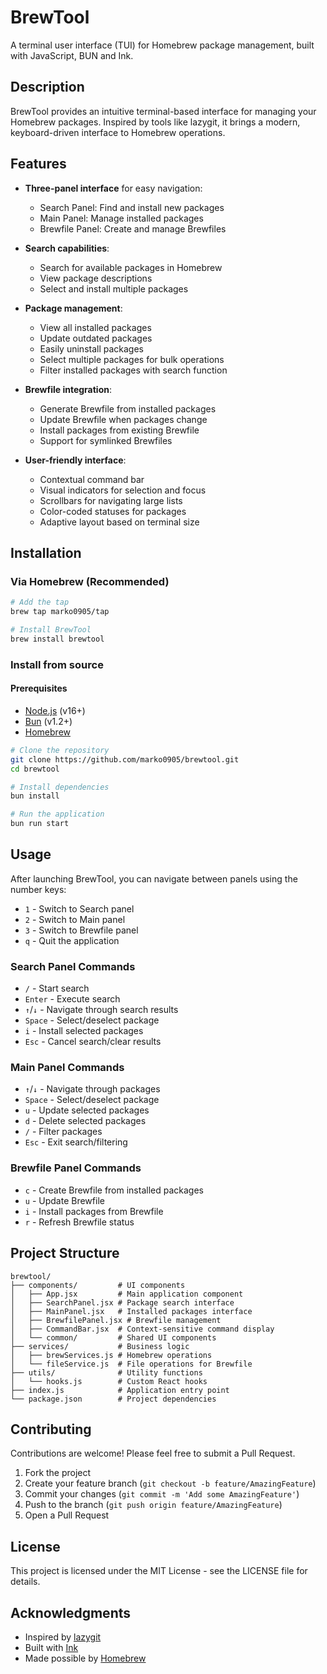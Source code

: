 # BrewTool

A terminal user interface (TUI) for Homebrew package management, built with JavaScript, BUN and Ink.

## Description

BrewTool provides an intuitive terminal-based interface for managing your Homebrew packages. Inspired by tools like lazygit, it brings a modern, keyboard-driven interface to Homebrew operations.

## Features

- **Three-panel interface** for easy navigation:
  - Search Panel: Find and install new packages
  - Main Panel: Manage installed packages
  - Brewfile Panel: Create and manage Brewfiles

- **Search capabilities**:
  - Search for available packages in Homebrew
  - View package descriptions
  - Select and install multiple packages

- **Package management**:
  - View all installed packages
  - Update outdated packages
  - Easily uninstall packages
  - Select multiple packages for bulk operations
  - Filter installed packages with search function

- **Brewfile integration**:
  - Generate Brewfile from installed packages
  - Update Brewfile when packages change
  - Install packages from existing Brewfile
  - Support for symlinked Brewfiles

- **User-friendly interface**:
  - Contextual command bar
  - Visual indicators for selection and focus
  - Scrollbars for navigating large lists
  - Color-coded statuses for packages
  - Adaptive layout based on terminal size

## Installation

### Via Homebrew (Recommended)

```bash
# Add the tap
brew tap marko0905/tap

# Install BrewTool
brew install brewtool
```

### Install from source

#### Prerequisites

- [Node.js](https://nodejs.org) (v16+)
- [Bun](https://bun.sh) (v1.2+)
- [Homebrew](https://brew.sh)

```bash
# Clone the repository
git clone https://github.com/marko0905/brewtool.git
cd brewtool

# Install dependencies
bun install

# Run the application
bun run start
```

## Usage

After launching BrewTool, you can navigate between panels using the number keys:

- `1` - Switch to Search panel
- `2` - Switch to Main panel
- `3` - Switch to Brewfile panel
- `q` - Quit the application

### Search Panel Commands

- `/` - Start search
- `Enter` - Execute search
- `↑`/`↓` - Navigate through search results
- `Space` - Select/deselect package
- `i` - Install selected packages
- `Esc` - Cancel search/clear results

### Main Panel Commands

- `↑`/`↓` - Navigate through packages
- `Space` - Select/deselect package
- `u` - Update selected packages
- `d` - Delete selected packages
- `/` - Filter packages
- `Esc` - Exit search/filtering

### Brewfile Panel Commands

- `c` - Create Brewfile from installed packages
- `u` - Update Brewfile
- `i` - Install packages from Brewfile
- `r` - Refresh Brewfile status

## Project Structure

```
brewtool/
├── components/         # UI components
│   ├── App.jsx         # Main application component
│   ├── SearchPanel.jsx # Package search interface
│   ├── MainPanel.jsx   # Installed packages interface
│   ├── BrewfilePanel.jsx # Brewfile management
│   ├── CommandBar.jsx  # Context-sensitive command display
│   └── common/         # Shared UI components
├── services/           # Business logic
│   ├── brewServices.js # Homebrew operations
│   └── fileService.js  # File operations for Brewfile
├── utils/              # Utility functions
│   └── hooks.js        # Custom React hooks
├── index.js            # Application entry point
└── package.json        # Project dependencies
```

## Contributing

Contributions are welcome! Please feel free to submit a Pull Request.

1. Fork the project
2. Create your feature branch (`git checkout -b feature/AmazingFeature`)
3. Commit your changes (`git commit -m 'Add some AmazingFeature'`)
4. Push to the branch (`git push origin feature/AmazingFeature`)
5. Open a Pull Request

## License

This project is licensed under the MIT License - see the LICENSE file for details.

## Acknowledgments

- Inspired by [lazygit](https://github.com/jesseduffield/lazygit)
- Built with [Ink](https://github.com/vadimdemedes/ink)
- Made possible by [Homebrew](https://brew.sh)
